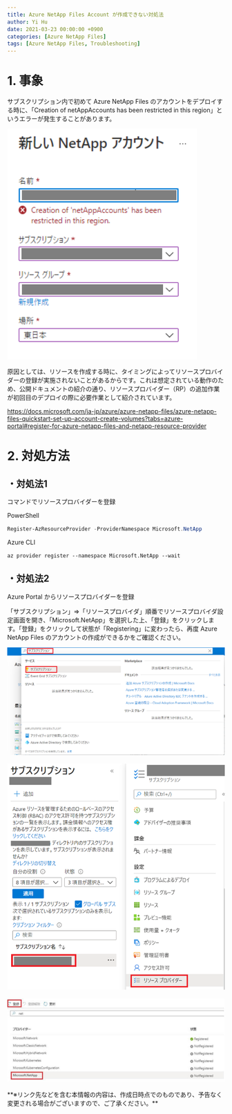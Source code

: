 ```yaml
---
title: Azure NetApp Files Account が作成できない対処法
author: Yi Hu
date: 2021-03-23 00:00:00 +0900
categories: [Azure NetApp Files]
tags: [Azure NetApp Files, Troubleshooting]
---
```


# 1. 事象
サブスクリプション内で初めて Azure NetApp Files のアカウントをデプロイする時に、「Creation of netAppAccounts has been restricted in this region」というエラーが発生することがあります。

<div style="text-align: left"><img src="/assets/blog/2021-03-23-Cannot_create_ANF_account/1.png" ></div>

原因としては、リソースを作成する時に、タイミングによってリソースプロバイダーの登録が実施されないことがあるからです。これは想定されている動作のため、公開ドキュメントの紹介の通り、リソースプロバイダー（RP）の追加作業が初回目のデプロイの際に必要作業として紹介されています。

<https://docs.microsoft.com/ja-jp/azure/azure-netapp-files/azure-netapp-files-quickstart-set-up-account-create-volumes?tabs=azure-portal#register-for-azure-netapp-files-and-netapp-resource-provider>


# 2. 対処方法

## ・対処法1
コマンドでリソースプロバイダーを登録

PowerShell
```powershell
Register-AzResourceProvider -ProviderNamespace Microsoft.NetApp
```

Azure CLI
```AzureCLI
az provider register --namespace Microsoft.NetApp --wait
```

## ・対処法2
Azure Portal からリソースプロバイダーを登録

「サブスクリプション」⇒「リソースプロバイダ」順番でリソースプロバイダ設定画面を開き、「Microsoft.NetApp」を選択した上、「登録」をクリックします。「登録」をクリックして状態が「Registering」に変わったら、再度 Azure NetApp Files のアカウントの作成ができるかをご確認ください。


<div style="text-align: left"><img src="/assets/blog/2021-03-23-Cannot_create_ANF_account/2.png" ></div>
<br>
<div style="text-align: left"><img src="/assets/blog/2021-03-23-Cannot_create_ANF_account/3.png" ></div>
<br>
<div style="text-align: left"><img src="/assets/blog/2021-03-23-Cannot_create_ANF_account/4.png" ></div>
<br>
**※リンク先などを含む本情報の内容は、作成日時点でのものであり、予告なく変更される場合がございますので、ご了承ください。**

[^ga-filters]: [Google Analytics Core Reporting API: Filters](https://developers.google.com/analytics/devguides/reporting/core/v3/reference#filters)
